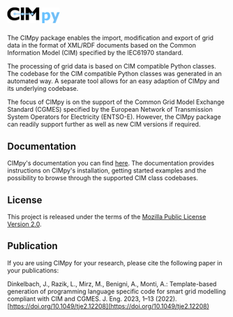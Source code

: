 # <img src="documentation/images/cimpy_logo.png" alt="CIMpy" width=120 />

The CIMpy package enables the import, modification and export of grid data in the format of XML/RDF documents based on the Common Information Model (CIM) specified by the IEC61970 standard.

The processing of grid data is based on CIM compatible Python classes. The codebase for the CIM compatible Python classes was generated in an automated way. A separate tool allows for an easy adaption of CIMpy and its underlying codebase.

The focus of CIMpy is on the support of the Common Grid Model Exchange Standard (CGMES) specified by the European Network of Transmission System Operators for Electricity (ENTSO-E). However, the CIMpy package can readily support further as well as new CIM versions if required.

## Documentation

CIMpy's documentation you can find [here](http://sogno-platform.github.io/cimpy/).
The documentation provides instructions on CIMpy's installation, getting started examples and the possibility to browse through the supported CIM class codebases.

## License

This project is released under the terms of the [Mozilla Public License Version 2.0](./LICENSE).

## Publication

If you are using CIMpy for your research, please cite the following paper in your publications:

Dinkelbach, J., Razik, L., Mirz, M., Benigni, A., Monti, A.: Template-based generation of programming language specific code for smart grid modelling compliant with CIM and CGMES.
J. Eng. 2023, 1–13 (2022). [https://doi.org/10.1049/tje2.12208](https://doi.org/10.1049/tje2.12208)
